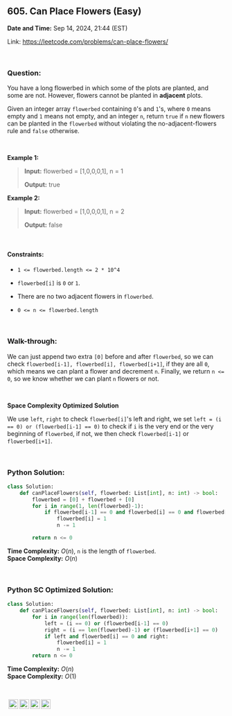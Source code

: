 ## 605. Can Place Flowers (Easy)
**Date and Time:** Sep 14, 2024, 21:44 (EST)

Link: https://leetcode.com/problems/can-place-flowers/

<br>

### Question:
You have a long flowerbed in which some of the plots are planted, and some are not. However, flowers cannot be planted in **adjacent** plots.

Given an integer array `flowerbed` containing `0`'s and `1`'s, where `0` means empty and `1` means not empty, and an integer `n`, return `true` if `n` new flowers can be planted in the `flowerbed` without violating the no-adjacent-flowers rule and `false` otherwise.

<br>

**Example 1:**
> **Input:** flowerbed = [1,0,0,0,1], n = 1
> 
> **Output:** true

**Example 2:**
> **Input:** flowerbed = [1,0,0,0,1], n = 2
> 
> **Output:** false

<br>

#### Constraints:
* `1 <= flowerbed.length <= 2 * 10^4`

* `flowerbed[i]` is `0` or `1`.

* There are no two adjacent flowers in `flowerbed`.

* `0 <= n <= flowerbed.length`

<br>

### Walk-through: 
We can just append two extra `[0]` before and after `flowerbed`, so we can check `flowerbed[i-1], flowerbed[i], flowerbed[i+1]`, if they are all `0`, which means we can plant a flower and decrement `n`. Finally, we return `n <= 0`, so we know whether we can plant `n` flowers or not.

<br>

**Space Complexity Optimized Solution**

We use `left`, `right` to check `flowerbed[i]`'s left and right, we set `left = (i == 0) or (flowerbed[i-1] == 0)` to check if `i` is the very end or the very beginning of `flowerbed`, if not, we then check `flowerbed[i-1]` or `flowerbed[i+1]`.

<br>

### Python Solution:
```python
class Solution:
    def canPlaceFlowers(self, flowerbed: List[int], n: int) -> bool:
        flowerbed = [0] + flowerbed + [0]
        for i in range(1, len(flowerbed)-1):
            if flowerbed[i-1] == 0 and flowerbed[i] == 0 and flowerbed[i+1] == 0:
                flowerbed[i] = 1
                n -= 1

        return n <= 0
```
**Time Complexity:** $O(n)$, `n` is the length of `flowerbed`. <br>
**Space Complexity:** $O(n)$

<br>

### Python SC Optimized Solution:
```python
class Solution:
    def canPlaceFlowers(self, flowerbed: List[int], n: int) -> bool:
        for i in range(len(flowerbed)):
            left = (i == 0) or (flowerbed[i-1] == 0)
            right = (i == len(flowerbed)-1) or (flowerbed[i+1] == 0)
            if left and flowerbed[i] == 0 and right:
                flowerbed[i] = 1
                n -= 1
        return n <= 0
```
**Time Complexity:** $O(n)$ <br>
**Space Complexity:** $O(1)$

<br>

<img style="height:22px!important;margin-left:3px;vertical-align:text-bottom;" src="https://mirrors.creativecommons.org/presskit/icons/cc.svg?ref=chooser-v1" alt="CC BY-NC-SA" title="CC BY-NC-SA"><img style="height:22px!important;margin-left:3px;vertical-align:text-bottom;" src="https://mirrors.creativecommons.org/presskit/icons/by.svg?ref=chooser-v1" alt="BY: credit must be given to the creator" title="BY: credit must be given to the creator"><img style="height:22px!important;margin-left:3px;vertical-align:text-bottom;" src="https://mirrors.creativecommons.org/presskit/icons/nc.svg?ref=chooser-v1" alt="NC: Only noncommercial uses of the work are permitted" title="NC: Only noncommercial uses of the work are permitted"><img style="height:22px!important;margin-left:3px;vertical-align:text-bottom;" src="https://mirrors.creativecommons.org/presskit/icons/sa.svg?ref=chooser-v1" alt="SA: Adaptations must be shared under the same terms" title="SA: Adaptations must be shared under the same terms">